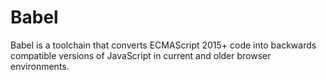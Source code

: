 # Babel

Babel is a toolchain that converts ECMAScript 2015+ code into backwards compatible versions of JavaScript in current and
older browser environments. 